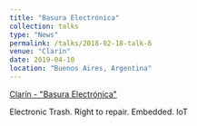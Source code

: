```yaml
---
title: "Basura Electrónica"
collection: talks
type: "News"
permalink: /talks/2018-02-18-talk-6
venue: "Clarín"
date: 2019-04-10
location: "Buenos Aires, Argentina"
---
```


[Clarín - "Basura Electrónica"](https://www.clarin.com/suplementos/zona/basura-electronica-problema-gana-peso-cultura-descarte_0_Hyc8EJarf.html)

Electronic Trash. Right to repair. Embedded. IoT
